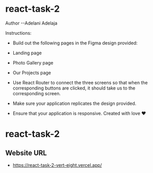 # react-task-2
Author --Adelani Adelaja

Instructions:

* Build out the following pages in the Figma design provided:

 - Landing page

 - Photo Gallery page

 - Our Projects page

* Use React Router to connect the three screens so that when the corresponding buttons are clicked, it should take us to the corresponding screen.

* Make sure your application replicates the design provided.

* Ensure that your application is responsive.
Created with love ❤️

# react-task-2

## Website URL
- https://react-task-2-vert-eight.vercel.app/